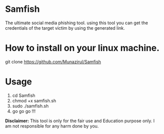 # Samfish
The ultimate social media phishing tool. using this tool you can get the credentials of the target victim by using the generated link.
# How to install on your linux machine.
git clone https://github.com/Munazirul/Samfish

# Usage
1. cd Samfish
2. chmod +x samfish.sh
3. sudo ./samfish.sh
4. go go go !!!

**Disclaimer:**
This tool is only for the fair use and Education purpose only.
I am not responsible for any harm done by you.
